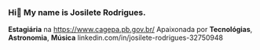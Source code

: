 ### Hi👋 My name is Josilete Rodrigues.

**Estagiária** na https://www.cagepa.pb.gov.br/
Apaixonada por **Tecnológias**, **Astronomia**, **Música**
linkedin.com/in/josilete-rodrigues-32750948 


